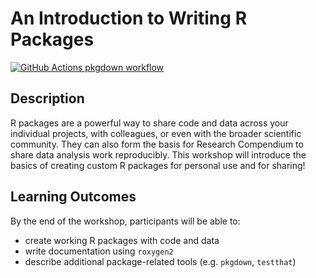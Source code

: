 
<!-- README.md is generated from README.Rmd. Please edit that file -->

# An Introduction to Writing R Packages

<!-- badges: start -->

[![GitHub Actions pkgdown
workflow](https://github.com/uf-repro/writing-R-packages/workflows/pkgdown/badge.svg)](https://github.com/uf-repro/writing-R-packages/actions?query=workflow%3Apkgdown)

<!-- badges: end -->

## Description

R packages are a powerful way to share code and data across your
individual projects, with colleagues, or even with the broader
scientific community. They can also form the basis for Research
Compendium to share data analysis work reproducibly. This workshop will
introduce the basics of creating custom R packages for personal use and
for sharing\!

## Learning Outcomes

By the end of the workshop, participants will be able to:

  - create working R packages with code and data
  - write documentation using `roxygen2`
  - describe additional package-related tools (e.g. `pkgdown`,
    `testthat`)
